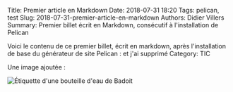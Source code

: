Title: Premier article en Markdown
Date: 2018-07-31 18:20
Tags: pelican, test
Slug: 2018-07-31-premier-article-en-markdown
Authors: Didier Villers
Summary: Premier billet écrit en Markdown, consécutif à l'installation de Pelican

Voici le contenu de ce premier billet, écrit en markdown, après l'installation de base du générateur de site Pelican : et j'ai supprimé Category: TIC

Une image ajoutée :

![Étiquette d'une bouteille d'eau de Badoit](https://c1.staticflickr.com/5/4347/35840437103_00639d8c26_b.jpg "étiquette Badoit 50 cL")

